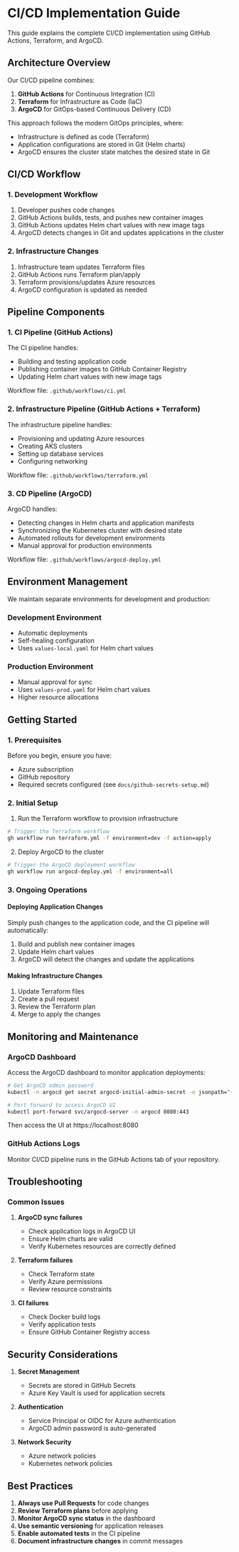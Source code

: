 # CI/CD Implementation Guide

This guide explains the complete CI/CD implementation using GitHub Actions, Terraform, and ArgoCD.

## Architecture Overview

Our CI/CD pipeline combines:

1. **GitHub Actions** for Continuous Integration (CI)
2. **Terraform** for Infrastructure as Code (IaC)
3. **ArgoCD** for GitOps-based Continuous Delivery (CD)

This approach follows the modern GitOps principles, where:
- Infrastructure is defined as code (Terraform)
- Application configurations are stored in Git (Helm charts)
- ArgoCD ensures the cluster state matches the desired state in Git

## CI/CD Workflow

### 1. Development Workflow

1. Developer pushes code changes
2. GitHub Actions builds, tests, and pushes new container images
3. GitHub Actions updates Helm chart values with new image tags
4. ArgoCD detects changes in Git and updates applications in the cluster

### 2. Infrastructure Changes

1. Infrastructure team updates Terraform files
2. GitHub Actions runs Terraform plan/apply
3. Terraform provisions/updates Azure resources
4. ArgoCD configuration is updated as needed

## Pipeline Components

### 1. CI Pipeline (GitHub Actions)

The CI pipeline handles:
- Building and testing application code
- Publishing container images to GitHub Container Registry
- Updating Helm chart values with new image tags

Workflow file: `.github/workflows/ci.yml`

### 2. Infrastructure Pipeline (GitHub Actions + Terraform)

The infrastructure pipeline handles:
- Provisioning and updating Azure resources
- Creating AKS clusters
- Setting up database services
- Configuring networking

Workflow file: `.github/workflows/terraform.yml`

### 3. CD Pipeline (ArgoCD)

ArgoCD handles:
- Detecting changes in Helm charts and application manifests
- Synchronizing the Kubernetes cluster with desired state
- Automated rollouts for development environments
- Manual approval for production environments

Workflow file: `.github/workflows/argocd-deploy.yml`

## Environment Management

We maintain separate environments for development and production:

### Development Environment
- Automatic deployments
- Self-healing configuration
- Uses `values-local.yaml` for Helm chart values

### Production Environment 
- Manual approval for sync
- Uses `values-prod.yaml` for Helm chart values
- Higher resource allocations

## Getting Started

### 1. Prerequisites

Before you begin, ensure you have:
- Azure subscription
- GitHub repository
- Required secrets configured (see `docs/github-secrets-setup.md`)

### 2. Initial Setup

1. Run the Terraform workflow to provision infrastructure
```bash
# Trigger the Terraform workflow
gh workflow run terraform.yml -f environment=dev -f action=apply
```

2. Deploy ArgoCD to the cluster
```bash
# Trigger the ArgoCD deployment workflow
gh workflow run argocd-deploy.yml -f environment=all
```

### 3. Ongoing Operations

#### Deploying Application Changes

Simply push changes to the application code, and the CI pipeline will automatically:
1. Build and publish new container images
2. Update Helm chart values
3. ArgoCD will detect the changes and update the applications

#### Making Infrastructure Changes

1. Update Terraform files
2. Create a pull request
3. Review the Terraform plan
4. Merge to apply the changes

## Monitoring and Maintenance

### ArgoCD Dashboard

Access the ArgoCD dashboard to monitor application deployments:
```bash
# Get ArgoCD admin password
kubectl -n argocd get secret argocd-initial-admin-secret -o jsonpath="{.data.password}" | base64 -d

# Port forward to access ArgoCD UI
kubectl port-forward svc/argocd-server -n argocd 8080:443
```

Then access the UI at https://localhost:8080

### GitHub Actions Logs

Monitor CI/CD pipeline runs in the GitHub Actions tab of your repository.

## Troubleshooting

### Common Issues

1. **ArgoCD sync failures**
   - Check application logs in ArgoCD UI
   - Ensure Helm charts are valid
   - Verify Kubernetes resources are correctly defined

2. **Terraform failures**
   - Check Terraform state
   - Verify Azure permissions
   - Review resource constraints

3. **CI failures**
   - Check Docker build logs
   - Verify application tests
   - Ensure GitHub Container Registry access

## Security Considerations

1. **Secret Management**
   - Secrets are stored in GitHub Secrets
   - Azure Key Vault is used for application secrets

2. **Authentication**
   - Service Principal or OIDC for Azure authentication
   - ArgoCD admin password is auto-generated

3. **Network Security**
   - Azure network policies
   - Kubernetes network policies

## Best Practices

1. **Always use Pull Requests** for code changes
2. **Review Terraform plans** before applying
3. **Monitor ArgoCD sync status** in the dashboard
4. **Use semantic versioning** for application releases
5. **Enable automated tests** in the CI pipeline
6. **Document infrastructure changes** in commit messages
